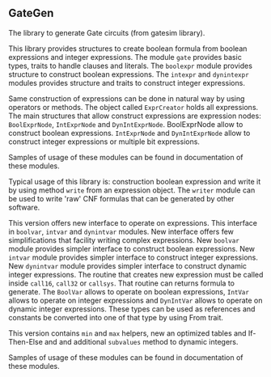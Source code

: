 ## GateGen

The library to generate Gate circuits (from gatesim library).

This library provides structures to create boolean formula from
boolean expressions and integer expressions. The module `gate` provides
basic types, traits to handle clauses and literals.
The `boolexpr` module provides structure to construct boolean
expressions. The `intexpr` and `dynintexpr` modules provides structure and traits to
construct integer expressions.

Same construction of expressions can be done in natural way by using operators or
methods. The object called `ExprCreator` holds all expressions. The main structures
that allow construct expressions are expression nodes: `BoolExprNode`, `IntExprNode`
and `DynIntExprNode`. BoolExprNode allow to construct boolean expressions.
`IntExprNode` and `DynIntExprNode` allow to construct integer expressions or multiple
bit expressions.

Samples of usage of these modules can be found in documentation of these modules.

Typical usage of this library is: construction boolean expression and write it by using
method `write` from an expression object. The `writer` module can be used to write
'raw' CNF formulas that can be generated by other software.

This version offers new interface to operate on expressions.
This interface in `boolvar`, `intvar` and `dynintvar` modules. New interface offers
few simplifications that facility writing complex expressions.
New `boolvar` module provides simpler interface to construct boolean expressions.
New `intvar` module provides simpler interface to construct integer expressions.
New `dynintvar` module provides simpler interface to construct dynamic integer expressions.
The routine that creates new expression must be called inside `call16`, `call32` or `callsys`.
That routine can returns formula to generate. The `BoolVar` allows to operate on boolean
expressions, `IntVar` allows to operate on integer expressions and `DynIntVar` allows to
operate on dynamic integer expressions. These types can be used as references and
constants be converted into one of that type by using From trait.

This version contains `min` and `max` helpers, new an optimized tables and If-Then-Else and
and additional `subvalues` method to dynamic integers.

Samples of usage of these modules can be found in documentation of these modules.
